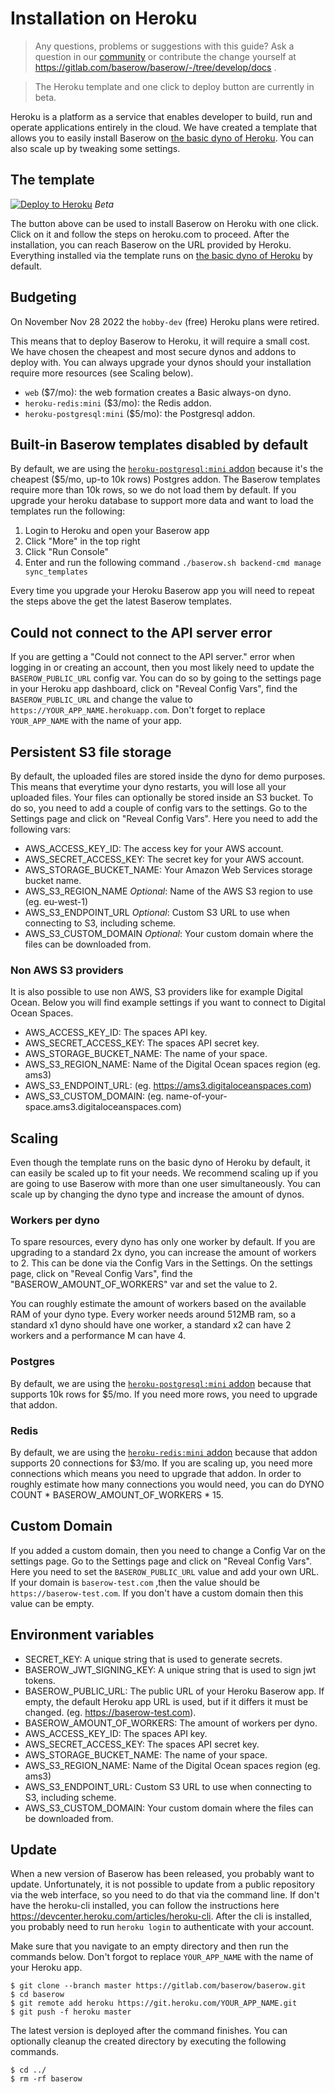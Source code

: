 # Installation on Heroku

> Any questions, problems or suggestions with this guide? Ask a question in our
> [community](https://community.baserow.io/) or contribute the change yourself at
> https://gitlab.com/baserow/baserow/-/tree/develop/docs .

> The Heroku template and one click to deploy button are currently in beta.

Heroku is a platform as a service that enables developer to build, run and operate
applications entirely in the cloud. We have created a template that allows you to
easily install Baserow on [the basic dyno of Heroku](https://devcenter.heroku.com/articles/dyno-types).
You can also scale up by tweaking some settings.

## The template

[![Deploy to Heroku](https://www.herokucdn.com/deploy/button.svg)](https://heroku.com/deploy?template=https://github.com/bram2w/baserow/tree/master)
*Beta*

The button above can be used to install Baserow on Heroku with one click. Click on it
and follow the steps on heroku.com to proceed. After the installation, you can reach
Baserow on the URL provided by Heroku. Everything installed via the template runs on
[the basic dyno of Heroku](https://devcenter.heroku.com/articles/dyno-types) by default.

## Budgeting

On November Nov 28 2022 the `hobby-dev` (free) Heroku plans were retired.

This means that to deploy Baserow to Heroku, it will require a small cost. We have chosen the cheapest and most secure dynos and addons to deploy with.
You can always upgrade your dynos should your installation require more resources (see Scaling below).

- `web` ($7/mo): the web formation creates a Basic always-on dyno.
- `heroku-redis:mini` ($3/mo): the Redis addon.
- `heroku-postgresql:mini` ($5/mo): the Postgresql addon.


## Built-in Baserow templates disabled by default

By default, we are using the [`heroku-postgresql:mini` addon](https://elements.heroku.com/addons/heroku-postgresql)
because it's the cheapest ($5/mo, up-to 10k rows) Postgres addon. The Baserow templates require more than 10k rows,
so we do not  load them by default. If you upgrade your heroku database to support more data and 
want to load the templates run the following:

1. Login to Heroku and open your Baserow app
2. Click "More" in the top right
3. Click "Run Console"
4. Enter and run the following command `./baserow.sh backend-cmd manage sync_templates`

Every time you upgrade your Heroku Baserow app you will need to repeat the steps 
above the get the latest Baserow templates.

## Could not connect to the API server error

If you are getting a "Could not connect to the API server." error when logging in or
creating an account, then you most likely need to update the `BASEROW_PUBLIC_URL`
config var. You can do so by going to the settings page in your Heroku app dashboard,
click on "Reveal Config Vars", find the `BASEROW_PUBLIC_URL` and change the value to 
`https://YOUR_APP_NAME.herokuapp.com`. Don't forget to replace `YOUR_APP_NAME` with the
name of your app.

## Persistent S3 file storage

By default, the uploaded files are stored inside the dyno for demo purposes. This means
that everytime your dyno restarts, you will lose all your uploaded files. Your files
can optionally be stored inside an S3 bucket. To do so, you need to add a couple of
config vars to the settings. Go to the Settings page and click on "Reveal Config Vars".
Here you need to add the following vars:

* AWS_ACCESS_KEY_ID: The access key for your AWS account.
* AWS_SECRET_ACCESS_KEY: The secret key for your AWS account.
* AWS_STORAGE_BUCKET_NAME: Your Amazon Web Services storage bucket name.
* AWS_S3_REGION_NAME *Optional*: Name of the AWS S3 region to use (eg. eu-west-1)
* AWS_S3_ENDPOINT_URL *Optional*: Custom S3 URL to use when connecting to S3, including
  scheme.
* AWS_S3_CUSTOM_DOMAIN *Optional*: Your custom domain where the files can be downloaded
  from.

### Non AWS S3 providers

It is also possible to use non AWS, S3 providers like for example Digital Ocean. Below
you will find example settings if you want to connect to Digital Ocean Spaces.

* AWS_ACCESS_KEY_ID: The spaces API key.
* AWS_SECRET_ACCESS_KEY: The spaces API secret key.
* AWS_STORAGE_BUCKET_NAME: The name of your space.
* AWS_S3_REGION_NAME: Name of the Digital Ocean spaces region (eg. ams3)
* AWS_S3_ENDPOINT_URL: (eg. https://ams3.digitaloceanspaces.com)
* AWS_S3_CUSTOM_DOMAIN: (eg. name-of-your-space.ams3.digitaloceanspaces.com)

## Scaling

Even though the template runs on the basic dyno of Heroku by default, it can easily be
scaled up to fit your needs. We recommend scaling up if you are going to use Baserow
with more than one user simultaneously. You can scale up by changing the dyno type
and increase the amount of dynos.

### Workers per dyno

To spare resources, every dyno has only one worker by default. If you are upgrading to
a standard 2x dyno, you can increase the amount of workers to 2. This can be done  via
the Config Vars in the Settings. On the settings page, click on "Reveal Config Vars",
find the "BASEROW_AMOUNT_OF_WORKERS" var and set the value to 2.

You can roughly estimate the amount of workers based on the available RAM of your
dyno type. Every worker needs around 512MB ram, so a standard x1 dyno should have one
worker, a standard x2 can have 2 workers and a performance M can have 4.

### Postgres

By default, we are using the [`heroku-postgresql:mini` addon](https://elements.heroku.com/addons/heroku-postgresql)
because that supports 10k rows for $5/mo. If you need more rows, you need to upgrade that addon.

### Redis

By default, we are using the [`heroku-redis:mini` addon](https://elements.heroku.com/addons/heroku-redis)
because that addon supports 20 connections for $3/mo. If you are scaling up, you need more connections which means
you need to upgrade that addon. In order to roughly estimate how many connections you
would need, you can do DYNO COUNT * BASEROW_AMOUNT_OF_WORKERS * 15.

## Custom Domain

If you added a custom domain, then you need to change a Config Var on the settings
page. Go to the Settings page and click on "Reveal Config Vars". Here you need to set
the `BASEROW_PUBLIC_URL` value and add your own URL. If your domain is 
`baserow-test.com` ,then the value should be `https://baserow-test.com`. If you don't 
have a custom domain then this value can be empty.

## Environment variables

* SECRET_KEY: A unique string that is used to generate secrets.
* BASEROW_JWT_SIGNING_KEY: A unique string that is used to sign jwt tokens.
* BASEROW_PUBLIC_URL: The public URL of your Heroku Baserow app. If empty, the default
  Heroku app URL is used, but if it differs it must be changed.
  (eg. https://baserow-test.com).
* BASEROW_AMOUNT_OF_WORKERS: The amount of workers per dyno.
* AWS_ACCESS_KEY_ID: The spaces API key.
* AWS_SECRET_ACCESS_KEY: The spaces API secret key.
* AWS_STORAGE_BUCKET_NAME: The name of your space.
* AWS_S3_REGION_NAME: Name of the Digital Ocean spaces region (eg. ams3)
* AWS_S3_ENDPOINT_URL: Custom S3 URL to use when connecting to S3, including scheme.
* AWS_S3_CUSTOM_DOMAIN: Your custom domain where the files can be downloaded from.

## Update

When a new version of Baserow has been released, you probably want to update.
Unfortunately, it is not possible to update from a public repository via the web
interface, so you need to do that via the command line. If don't have the
heroku-cli installed, you can follow the instructions here 
https://devcenter.heroku.com/articles/heroku-cli. After the cli is installed, you
probably need to run `heroku login` to authenticate with your account.

Make sure that you navigate to an empty directory and then run the commands below.
Don't forgot to replace `YOUR_APP_NAME` with the name of your Heroku app.

```
$ git clone --branch master https://gitlab.com/baserow/baserow.git
$ cd baserow
$ git remote add heroku https://git.heroku.com/YOUR_APP_NAME.git
$ git push -f heroku master
```

The latest version is deployed after the command finishes. You can optionally cleanup
the created directory by executing the following commands.

```
$ cd ../
$ rm -rf baserow
```
